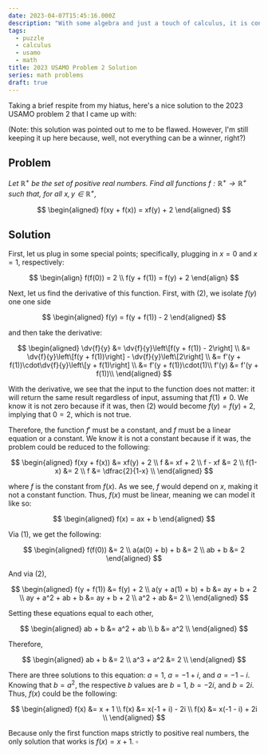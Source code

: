 ```yaml
---
date: 2023-04-07T15:45:16.000Z
description: "With some algebra and just a touch of calculus, it is conquered."
tags:
  - puzzle
  - calculus
  - usamo
  - math
title: 2023 USAMO Problem 2 Solution
series: math problems
draft: true
---
```


Taking a brief respite from my hiatus, here's a nice solution to the 2023 USAMO problem 2 that I came up with:

(Note: this solution was pointed out to me to be flawed. However, I'm still keeping it up here because, well, not everything can be a winner, right?)

## Problem

_Let $\mathbb{R}^{+}$ be the set of positive real numbers. Find all functions $f:\mathbb{R}^{+}\rightarrow\mathbb{R}^{+}$ such that, for all $x, y \in \mathbb{R}^{+}$,_

$$
\begin{aligned}
f(xy + f(x)) = xf(y) + 2
\end{aligned}
$$

## Solution

First, let us plug in some special points; specifically, plugging in $x=0$ and $x=1$, respectively:

$$
\begin{align}
f(f(0)) = 2 \\
f(y + f(1)) = f(y) + 2
\end{align}
$$

Next, let us find the derivative of this function. First, with (2), we isolate $f(y)$ one one side

$$
\begin{aligned}
f(y) = f(y + f(1)) - 2
\end{aligned}
$$

and then take the derivative:

$$
\begin{aligned}
\dv{f}{y}
&= \dv{f}{y}\left\[f(y + f(1)) - 2\right] \\
&= \dv{f}{y}\left\[f(y + f(1))\right] - \dv{f}{y}\left\[2\right] \\
&= f'(y + f(1))\cdot\dv{f}{y}\left\[y + f(1)\right] \\
&= f'(y + f(1))\cdot(1)\\
f'(y) &= f'(y + f(1))\\
\end{aligned}
$$

With the derivative, we see that the input to the function does not matter: it will return the same result regardless of input, assuming that $f(1) \neq 0$. We know it is not zero because if it was, then (2) would become $f(y) = f(y) + 2$, implying that $0 = 2$, which is not true.

Therefore, the function $f'$ must be a constant, and $f$ must be a linear equation or a constant. We know it is not a constant because if it was, the problem could be reduced to the following:

$$
\begin{aligned}
f(xy + f(x)) &= xf(y) + 2 \\
f &= xf + 2 \\
f - xf &= 2 \\
f(1-x) &= 2 \\
f &= \dfrac{2}{1-x} \\
\end{aligned}
$$

where $f$ is the constant from $f(x)$. As we see, $f$ would depend on $x$, making it not a constant function. Thus, $f(x)$ must be linear, meaning we can model it like so:

$$
\begin{aligned}
f(x) = ax + b
\end{aligned}
$$

Via (1), we get the following:

$$
\begin{aligned}
f(f(0)) &= 2 \\
a(a(0) + b) + b &= 2 \\
ab + b &= 2
\end{aligned}
$$

And via (2),

$$
\begin{aligned}
f(y + f(1)) &= f(y) + 2 \\
a(y + a(1) + b) + b &= ay + b + 2 \\
ay + a^2 + ab + b &= ay + b + 2 \\
a^2 + ab &= 2 \\
\end{aligned}
$$

Setting these equations equal to each other,

$$
\begin{aligned}
ab + b &= a^2 + ab \\
b &= a^2 \\
\end{aligned}
$$

Therefore,

$$
\begin{aligned}
ab + b &= 2 \\
a^3 + a^2 &= 2 \\
\end{aligned}
$$

There are three solutions to this equation: $a = 1$, $a = -1 + i$, and $a = -1 - i$. Knowing that $b = a^2$, the respective $b$ values are $b = 1$, $b = -2i$, and $b = 2i$. Thus, $f(x)$ could be the following:

$$
\begin{aligned}
f(x) &= x + 1 \\
f(x) &= x(-1 + i) - 2i \\
f(x) &= x(-1 - i) + 2i \\
\end{aligned}
$$

Because only the first function maps strictly to positive real numbers, the only solution that works is $f(x) = x + 1$. $\square$
